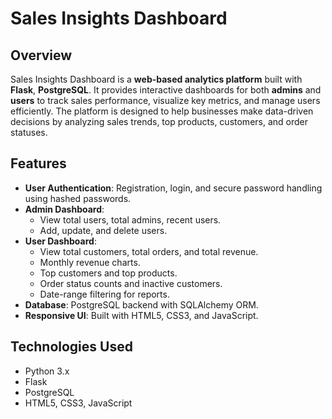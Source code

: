 # Sales Insights Dashboard

## Overview
Sales Insights Dashboard is a **web-based analytics platform** built with **Flask**, **PostgreSQL**. It provides interactive dashboards for both **admins** and **users** to track sales performance, visualize key metrics, and manage users efficiently. The platform is designed to help businesses make data-driven decisions by analyzing sales trends, top products, customers, and order statuses.

## Features
- **User Authentication**: Registration, login, and secure password handling using hashed passwords.
- **Admin Dashboard**: 
  - View total users, total admins, recent users.
  - Add, update, and delete users.
- **User Dashboard**:
  - View total customers, total orders, and total revenue.
  - Monthly revenue charts.
  - Top customers and top products.
  - Order status counts and inactive customers.
  - Date-range filtering for reports.
- **Database**: PostgreSQL backend with SQLAlchemy ORM.
- **Responsive UI**: Built with HTML5, CSS3, and JavaScript.

## Technologies Used
- Python 3.x
- Flask
- PostgreSQL
- HTML5, CSS3, JavaScript
